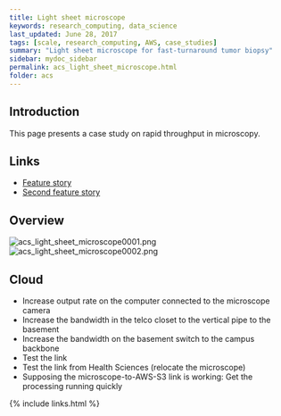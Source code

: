 ```yaml
---
title: Light sheet microscope
keywords: research_computing, data_science
last_updated: June 28, 2017
tags: [scale, research_computing, AWS, case_studies]
summary: "Light sheet microscope for fast-turnaround tumor biopsy"
sidebar: mydoc_sidebar
permalink: acs_light_sheet_microscope.html
folder: acs
---
```


## Introduction

This page presents a case study on rapid throughput in microscopy.


## Links


- [Feature story](http://www.washington.edu/urology/2017/06/27/tumor-scanning-microscope/)
- [Second feature story](http://www.washington.edu/news/2017/06/26/microscope-can-scan-tumors-during-surgery-and-examine-cancer-biopsies-in-3-d/)


## Overview


![acs_light_sheet_microscope0001.png](/documentation/images/acs/acs_light_sheet_microscope0001.png)
![acs_light_sheet_microscope0002.png](/documentation/images/acs/acs_light_sheet_microscope0002.png)


## Cloud 


- Increase output rate on the computer connected to the microscope camera
- Increase the bandwidth in the telco closet to the vertical pipe to the basement
- Increase the bandwidth on the basement switch to the campus backbone
- Test the link
- Test the link from Health Sciences (relocate the microscope)
- Supposing the microscope-to-AWS-S3 link is working: Get the processing running quickly

{% include links.html %}
